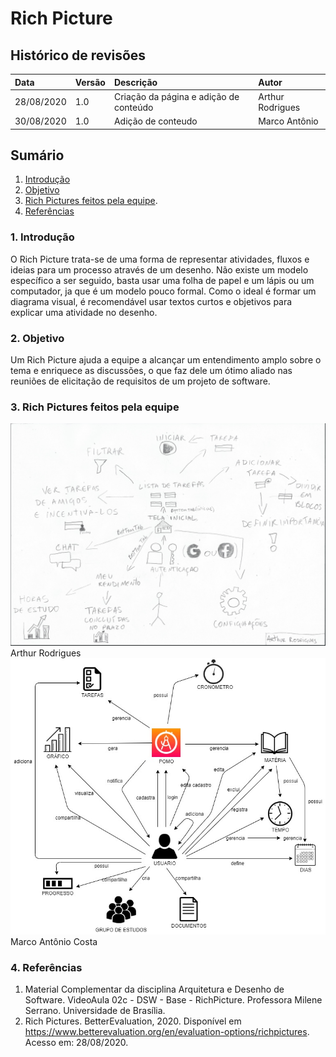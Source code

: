 # Rich Picture

## Histórico de revisões

|Data|Versão|Descrição|Autor|
|:---|:---|:---|:---|
|28/08/2020|1.0|Criação da página e adição de conteúdo |Arthur Rodrigues|
|30/08/2020|1.0|Adição de conteudo|Marco Antônio|


## Sumário

1. [Introdução](#1-introdução)
2. [Objetivo](#2-objetivo)
3. [Rich Pictures feitos pela equipe](#3-rich-pictures-feitos-pela-equipe).
4. [Referências](#3-referencias)


### 1. Introdução

O Rich Picture trata-se de uma forma de representar atividades, fluxos e ideias para um processo através de um desenho. Não existe um modelo específico a ser seguido, basta usar uma folha de papel e um lápis ou um computador, ja que é um modelo pouco formal. 
Como o ideal é formar um diagrama visual, é recomendável usar textos curtos e objetivos para explicar uma atividade no desenho.

### 2. Objetivo
Um Rich Picture ajuda a equipe a alcançar um entendimento amplo sobre o tema e enriquece as discussões, o que faz dele um ótimo aliado nas reuniões de elicitação de requisitos de um projeto de software.

### 3. Rich Pictures feitos pela equipe
![rich](../../img/richpictures/arthur_v1.png)
Arthur Rodrigues
![rich](../../img/richpictures/marco_v1.jpeg)
Marco Antônio Costa
### 4. Referências

1. Material Complementar da disciplina Arquitetura e Desenho de Software. VideoAula 02c - DSW - Base - RichPicture. Professora Milene Serrano. Universidade de Brasília.
2. Rich Pictures. BetterEvaluation, 2020. Disponível em <https://www.betterevaluation.org/en/evaluation-options/richpictures>. Acesso em: 28/08/2020.